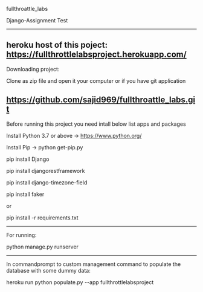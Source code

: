 fullthroattle_labs

Django-Assignment Test

-----------------------------------------------------------------------------------------------

heroku host of this poject: 
https://fullthrottlelabsproject.herokuapp.com/
-----------------------------------------------------------------------------------------------

Downloading project:

Clone as zip file and open it your computer or if you have git application

https://github.com/sajid969/fullthroattle_labs.git
------------------------------------------------------------------------------------------------

Before running this project you need intall below list apps and packages

Install Python 3.7 or above -> https://www.python.org/

Install Pip -> python get-pip.py


pip install Django

pip install djangorestframework

pip install django-timezone-field

pip install faker

or

pip install -r requirements.txt

-------------------------------------------------------------------------------------------------
For running:

python manage.py runserver

-------------------------------------------------------------------------------------------------
In commandprompt to custom management command to populate the database with some dummy data:

heroku run python populate.py --app fullthrottlelabsproject
